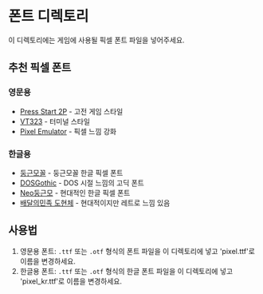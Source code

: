 # 폰트 디렉토리

이 디렉토리에는 게임에 사용될 픽셀 폰트 파일을 넣어주세요.

## 추천 픽셀 폰트

### 영문용

-   [Press Start 2P](https://fonts.google.com/specimen/Press+Start+2P) - 고전 게임 스타일
-   [VT323](https://fonts.google.com/specimen/VT323) - 터미널 스타일
-   [Pixel Emulator](https://www.dafont.com/pixel-emulator.font) - 픽셀 느낌 강화

### 한글용

-   [둥근모꼴](https://cactus.tistory.com/193) - 둥근모꼴 한글 픽셀 폰트
-   [DOSGothic](https://github.com/hurss/fonts) - DOS 시절 느낌의 고딕 폰트
-   [Neo둥근모](https://github.com/Dalgona/neodgm) - 현대적인 한글 픽셀 폰트
-   [배달의민족 도현체](https://www.woowahan.com/fonts) - 현대적이지만 레트로 느낌 있음

## 사용법

1. 영문용 폰트: `.ttf` 또는 `.otf` 형식의 폰트 파일을 이 디렉토리에 넣고 'pixel.ttf'로 이름을 변경하세요.
2. 한글용 폰트: `.ttf` 또는 `.otf` 형식의 한글 폰트 파일을 이 디렉토리에 넣고 'pixel_kr.ttf'로 이름을 변경하세요.
